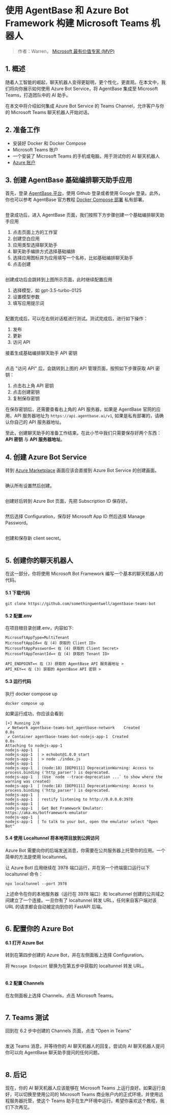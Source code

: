 # 使用 AgentBase 和 Azure Bot Framework 构建 Microsoft Teams 机器人

> 作者：Warren， [Microsoft 最有价值专家 (MVP)](https://mvp.microsoft.com/en-US/mvp/profile/476f41d3-6bd1-ea11-a812-000d3a8dfe0d)

## 1. 概述

随着人工智能的崛起，聊天机器人变得更聪明，更个性化，更直观。在本文中，我们将向你展示如何使用 Azure Bot Service，将 AgentBase 集成至 Microsoft Teams，打造团队中的 AI 助手。

在本文中将介绍如何集成 Azure Bot Service 的 Teams Channel，允许客户与你的 Microsoft Teams 聊天机器人开始对话。

## 2. 准备工作

- 安装好 Docker 和 Docker Compose
- Microsoft Teams 账户
- 一个安装了 Microsoft Teams 的手机或电脑，用于测试你的 AI 聊天机器人
- [Azure 账户](https://azure.microsoft.com/en-us/free)

## 3. 创建 AgentBase 基础编排聊天助手应用

首先，登录 [AgentBase 平台](https://cloud.agentbase.ai/signin)，使用 Github 登录或者使用 Google 登录。此外，你也可以参考 AgentBase 官方教程 [Docker Compose 部署](https://docs.agentbase.ai/v/zh-hans/getting-started/install-self-hosted/docker-compose) 私有部署。

<figure><img src="../../.gitbook/assets/agentbase-on-wechat/create-basic-chatbot.jpg" alt=""><figcaption></figcaption></figure>

登录成功后，进入 AgentBase 页面，我们按照下方步骤创建一个基础编排聊天助手应用

1. 点击页面上方的工作室
2. 创建空白应用
3. 应用类型选择聊天助手
4. 聊天助手编排方式选择基础编排
5. 选择应用图标并为应用填写一个名称，比如基础编排聊天助手
6. 点击创建

<figure><img src="../../.gitbook/assets/agentbase-on-wechat/config-basic-chatbot.jpg" alt=""><figcaption></figcaption></figure>

创建成功后会跳转到上图所示页面，此时继续配置应用

1. 选择模型，如 gpt-3.5-turbo-0125
2. 设置模型参数
3. 填写应用提示词
<figure><img src="../../.gitbook/assets/agentbase-on-wechat/publish-basic-chatbot.jpg" alt=""><figcaption></figcaption></figure>

配置完成后，可以在右侧对话框进行测试。测试完成后，进行如下操作：

1. 发布
2. 更新
3. 访问 API

接着生成基础编排聊天助手 API 密钥

<figure><img src="../../.gitbook/assets/agentbase-on-wechat/create-basic-chatbot-apikey.jpg" alt=""><figcaption></figcaption></figure>

点击 "访问 API" 后，会跳转到上图的 API 管理页面，按照如下步骤获取 API 密钥：

1. 点击右上角 API 密钥
2. 点击创建密钥
3. 复制保存密钥

在保存密钥后，还需要查看右上角的 API 服务器，如果是 AgentBase 官网的应用，API 服务器地址为 `https://api.agentbase.ai/v1`, 如果是私有部署的，请确认你自己的 API 服务器地址。

至此，创建聊天助手的准备工作结束。在此小节中我们只需要保存好两个东西：**API 密钥** 与 **API 服务器地址**。

## 4. 创建 Azure Bot Service

转到 [Azure Marketplace](https://portal.azure.com/#view/Microsoft_Azure_Marketplace/GalleryItemDetailsBladeNopdl/id/Microsoft.AzureBot/selectionMode~/false/resourceGroupId//resourceGroupLocation//dontDiscardJourney~/false/selectedMenuId/home/launchingContext~/%7B%22galleryItemId%22%3A%22Microsoft.AzureBot%22%2C%22source%22%3A%5B%22GalleryFeaturedMenuItemPart%22%2C%22VirtualizedTileDetails%22%5D%2C%22menuItemId%22%3A%22home%22%2C%22subMenuItemId%22%3A%22Search%20results%22%2C%22telemetryId%22%3A%22a09b3b54-129b-475f-bd39-d7285a272043%22%7D/searchTelemetryId/258b225f-e7d5-4744-bfe4-69fa701d9d5a) 画面应该会直接到 Azure Bot Service 的创建画面。

<figure><img src="../../.gitbook/assets/agentbase-on-teams/azure1.png" alt=""><figcaption></figcaption></figure>

确认所有设置然后创建。

<figure><img src="../../.gitbook/assets/agentbase-on-teams/azure2.png" alt=""><figcaption></figcaption></figure>

创建好后转到 Azure Bot 页面，先把 Subscription ID 保存好。

<figure><img src="../../.gitbook/assets/agentbase-on-teams/azure3.png" alt=""><figcaption></figcaption></figure>

然后选择 Configuration，保存好 Microsoft App ID 然后选择 Manage Password。

<figure><img src="../../.gitbook/assets/agentbase-on-teams/azure4.png" alt=""><figcaption></figcaption></figure>

创建和保存新 client secret。

<figure><img src="../../.gitbook/assets/agentbase-on-teams/azure5.png" alt=""><figcaption></figcaption></figure>

## 5. 创建你的聊天机器人

在这一部分，你将使用 Microsoft Bot Framework 编写一个基本的聊天机器人的代码。

#### 5.1 下载代码

```
git clone https://github.com/somethingwentwell/agentbase-teams-bot
```

#### 5.2 配置.env

在项目根目录创建.env，内容如下:

```
MicrosoftAppType=MultiTenant
MicrosoftAppId=< 在 (4) 获取的 Client ID>
MicrosoftAppPassword=< 在 (4) 获取的 Client Secret>
MicrosoftAppTenantId=< 在 (4) 获取的 Tenant ID>

API_ENDPOINT=< 在 (3) 获取的 AgentBase API 服务器地址 >
API_KEY=< 在 (3) 获取的 AgentBase API 密钥 >
```

#### 5.3 运行代码

执行 docker compose up
```
docker compose up
```

如果运行成功，你应该会看到
```
[+] Running 2/0
 ✔ Network agentbase-teams-bot_agentbase-network    Created                     0.0s 
 ✔ Container agentbase-teams-bot-nodejs-app-1  Created                     0.0s 
Attaching to nodejs-app-1
nodejs-app-1  | 
nodejs-app-1  | > echobot@1.0.0 start
nodejs-app-1  | > node ./index.js
nodejs-app-1  | 
nodejs-app-1  | (node:18) [DEP0111] DeprecationWarning: Access to process.binding ('http_parser') is deprecated.
nodejs-app-1  | (Use `node --trace-deprecation ...` to show where the warning was created)
nodejs-app-1  | (node:18) [DEP0111] DeprecationWarning: Access to process.binding ('http_parser') is deprecated.
nodejs-app-1  | 
nodejs-app-1  | restify listening to http://0.0.0.0:3978
nodejs-app-1  | 
nodejs-app-1  | Get Bot Framework Emulator: https://aka.ms/botframework-emulator
nodejs-app-1  | 
nodejs-app-1  | To talk to your bot, open the emulator select "Open Bot"
```

#### 5.4 使用 Localtunnel 将本地项目放到公网访问

Azure Bot 需要向你的后端发送消息，你需要在公共服务器上托管你的应用。一个简单的方法是使用 localtunnel。

让 Azure BotI 应用继续在 3978 端口运行，并在另一个终端窗口运行以下 localtunnel 命令：

```
npx localtunnel --port 3978
```

上述命令在你的本地服务器（运行在 3978 端口）和 localtunnel 创建的公共域之间建立了一个连接。一旦你有了 localtunnel 转发 URL，任何来自客户端对该 URL 的请求都会自动被定向到你的 FastAPI 后端。

<figure><img src="../../.gitbook/assets/agentbase-on-teams/lt1.png" alt=""><figcaption></figcaption></figure>


## 6. 配置你的 Azure Bot

#### 6.1 打开 Azure Bot

转到在第四步创建的 Azure Bot，并在左侧面板上选择 Configuration。

将 `Message Endpoint` 替换为在第五步中获取的 localtunnel 转发 URL。

<figure><img src="../../.gitbook/assets/agentbase-on-teams/azure6.png" alt=""><figcaption></figcaption></figure>

#### 6.2 配置 Channels

在左侧面板上选择 Channels，点击 Microsoft Teams。

<figure><img src="../../.gitbook/assets/agentbase-on-teams/azure7.png" alt=""><figcaption></figcaption></figure>

## 7. Teams 测试

回到在 6.2 步中创建的 Channels 页面，点击 “Open in Teams”

<figure><img src="../../.gitbook/assets/agentbase-on-teams/azure8.png" alt=""><figcaption></figcaption></figure>

发送 Teams 消息，并等待你的 AI 聊天机器人的回复。尝试向 AI 聊天机器人提问你可以向 AgentBase 聊天助手提问的任何问题。

<figure><img src="../../.gitbook/assets/agentbase-on-teams/teams1.png" alt=""><figcaption></figcaption></figure>

## 8. 后记

现在，你的 AI 聊天机器人应该能够在 Microsoft Teams 上运行良好。如果运行良好，可以切换至使用公司的 Microsoft Teams 商业账户内的正式环境，并使用远程服务器托管，使这个 Teams 助手在生产环境中运行。希望你喜欢这个教程，我们下次再见。
